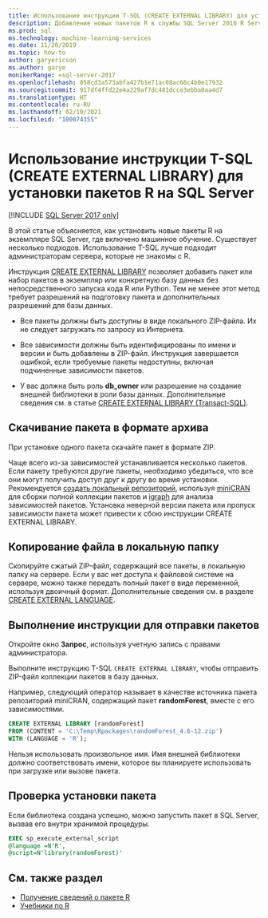 ```yaml
---
title: Использование инструкции T-SQL (CREATE EXTERNAL LIBRARY) для установки пакетов R
description: Добавление новых пакетов R в службы SQL Server 2016 R Services или Службы машинного обучения SQL Server (в базе данных)
ms.prod: sql
ms.technology: machine-learning-services
ms.date: 11/20/2019
ms.topic: how-to
author: garyericson
ms.author: garye
monikerRange: =sql-server-2017
ms.openlocfilehash: 058cd3a573abfa427b1e71ac08ac66c4b0e17932
ms.sourcegitcommit: 917df4ffd22e4a229af7dc481dcce3ebba0aa4d7
ms.translationtype: HT
ms.contentlocale: ru-RU
ms.lasthandoff: 02/10/2021
ms.locfileid: "100074355"
---
```

# <a name="use-t-sql-create-external-library-to-install-r-packages-on-sql-server"></a>Использование инструкции T-SQL (CREATE EXTERNAL LIBRARY) для установки пакетов R на SQL Server
[!INCLUDE [SQL Server 2017 only](../../includes/applies-to-version/sqlserver2017-only.md)]

В этой статье объясняется, как установить новые пакеты R на экземпляре SQL Server, где включено машинное обучение. Существует несколько подходов. Использование T-SQL лучше подходит администраторам сервера, которые не знакомы с R.

Инструкция [CREATE EXTERNAL LIBRARY](../../t-sql/statements/create-external-library-transact-sql.md) позволяет добавить пакет или набор пакетов в экземпляр или конкретную базу данных без непосредственного запуска кода R или Python. Тем не менее этот метод требует разрешений на подготовку пакета и дополнительных разрешений для базы данных.

+ Все пакеты должны быть доступны в виде локального ZIP-файла. Их не следует загружать по запросу из Интернета.

+ Все зависимости должны быть идентифицированы по имени и версии и быть добавлены в ZIP-файл. Инструкция завершается ошибкой, если требуемые пакеты недоступны, включая подчиненные зависимости пакетов. 

+ У вас должна быть роль **db_owner** или разрешение на создание внешней библиотеки в роли базы данных. Дополнительные сведения см. в статье [CREATE EXTERNAL LIBRARY (Transact-SQL)](../../t-sql/statements/create-external-library-transact-sql.md).

## <a name="download-packages-in-archive-format"></a>Скачивание пакета в формате архива

При установке одного пакета скачайте пакет в формате ZIP.

Чаще всего из-за зависимостей устанавливается несколько пакетов. Если пакету требуются другие пакеты, необходимо убедиться, что все они могут получить доступ друг к другу во время установки. Рекомендуется [создать локальный репозиторий](create-a-local-package-repository-using-minicran.md), используя [miniCRAN](https://andrie.github.io/miniCRAN/) для сборки полной коллекции пакетов и [igraph](https://igraph.org/r/) для анализа зависимостей пакетов. Установка неверной версии пакета или пропуск зависимости пакета может привести к сбою инструкции CREATE EXTERNAL LIBRARY. 

## <a name="copy-the-file-to-a-local-folder"></a>Копирование файла в локальную папку

Скопируйте сжатый ZIP-файл, содержащий все пакеты, в локальную папку на сервере. Если у вас нет доступа к файловой системе на сервере, можно также передать полный пакет в виде переменной, используя двоичный формат. Дополнительные сведения см. в разделе [CREATE EXTERNAL LANGUAGE](../../t-sql/statements/create-external-library-transact-sql.md).

## <a name="run-the-statement-to-upload-packages"></a>Выполнение инструкции для отправки пакетов

Откройте окно **Запрос**, используя учетную запись с правами администратора.

Выполните инструкцию T-SQL `CREATE EXTERNAL LIBRARY`, чтобы отправить ZIP-файл коллекции пакетов в базу данных.

Например, следующий оператор называет в качестве источника пакета репозиторий miniCRAN, содержащий пакет **randomForest**, вместе с его зависимостями. 

```sql
CREATE EXTERNAL LIBRARY [randomForest]
FROM (CONTENT = 'C:\Temp\Rpackages\randomForest_4.6-12.zip')
WITH (LANGUAGE = 'R');
```

Нельзя использовать произвольное имя. Имя внешней библиотеки должно соответствовать имени, которое вы планируете использовать при загрузке или вызове пакета.

## <a name="verify-package-installation"></a>Проверка установки пакета

Если библиотека создана успешно, можно запустить пакет в SQL Server, вызвав его внутри хранимой процедуры.
    
```sql
EXEC sp_execute_external_script
@language =N'R',
@script=N'library(randomForest)'
```

## <a name="see-also"></a>См. также раздел

+ [Получение сведений о пакете R](r-package-information.md)
+ [Учебники по R](../tutorials/r-tutorials.md)